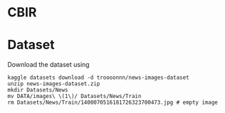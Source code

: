 # CBIR

# Dataset
Download the dataset using

```shell
kaggle datasets download -d troooonnn/news-images-dataset
unzip news-images-dataset.zip
mkdir Datasets/News
mv DATA/images\ \(1\)/ Datasets/News/Train
rm Datasets/News/Train/1400070516181726323700473.jpg # empty image
```

